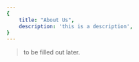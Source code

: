 ```yaml
---
{
    title: "About Us",
    description: 'this is a description',
}
---
```


> to be filled out later.